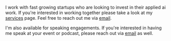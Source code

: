 I work with fast growing startups who are looking to invest in their applied ai work. If you're interested in working together please take a look at my [services](services.md) page. Feel free to reach out me via [email](mailto:work@jxnl.co).

I'm also available for speaking engagements. If you're interested in having me speak at your event or podcast, please reach out via [email](mailto:work@jxnl.co) as well.
